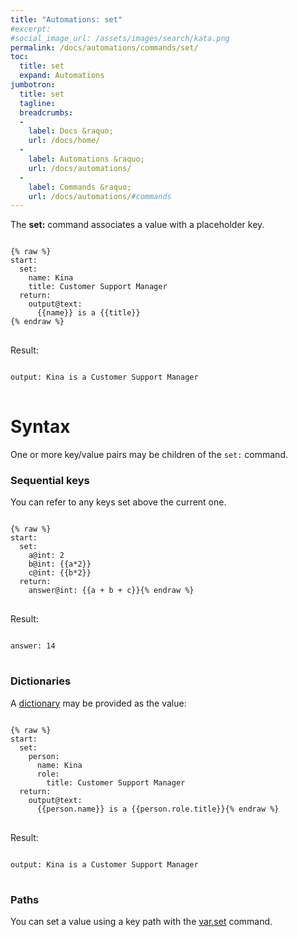 ```yaml
---
title: "Automations: set"
#excerpt: 
#social_image_url: /assets/images/search/kata.png
permalink: /docs/automations/commands/set/
toc:
  title: set
  expand: Automations
jumbotron:
  title: set
  tagline: 
  breadcrumbs:
  -
    label: Docs &raquo;
    url: /docs/home/
  -
    label: Automations &raquo;
    url: /docs/automations/
  -
    label: Commands &raquo;
    url: /docs/automations/#commands
---
```


The **set:** command associates a value with a placeholder key.

<pre>
<code class="language-cerb">
{% raw %}
start:
  set:
    name: Kina
    title: Customer Support Manager
  return:
    output@text:
      {{name}} is a {{title}}
{% endraw %}
</code>
</pre>

Result:

<pre>
<code class="language-cerb">
output: Kina is a Customer Support Manager
</code>
</pre>

# Syntax

One or more key/value pairs may be children of the `set:` command.

### Sequential keys

You can refer to any keys set above the current one.

<pre>
<code class="language-cerb">
{% raw %}
start:
  set:
    a@int: 2
    b@int: {{a*2}}
    c@int: {{b*2}}
  return:
    answer@int: {{a + b + c}}{% endraw %}
</code>
</pre>

Result:

<pre>
<code class="language-cerb">
answer: 14
</code>
</pre>

### Dictionaries

A [dictionary](/docs/automations/#dictionaries) may be provided as the value:

<pre>
<code class="language-cerb">
{% raw %}
start:
  set:
    person:
      name: Kina
      role:
        title: Customer Support Manager
  return:
    output@text:
      {{person.name}} is a {{person.role.title}}{% endraw %}
</code>
</pre>

Result:

<pre>
<code class="language-cerb">
output: Kina is a Customer Support Manager
</code>
</pre>

### Paths

You can set a value using a key path with the [var.set](/docs/automations/commands/var.set/) command.
